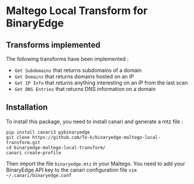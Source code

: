 # Maltego Local Transform for BinaryEdge

## Transforms implemented

The following transforms have been implemented :

* `Get Subdomains` that returns subdomains of a domain
* `Get Domains` that returns domains hosted on an IP
* `Get IP Info` that returns anything interesting on an IP from the last scan
* `Get DNS Entries` that returns DNS information on a domain

## Installation

To install this package, you need to install canari and generate a mtz file :

```
pip install canari3 pybinaryedge
git clone https://github.com/Te-k/binaryedge-maltego-local-transform.git
cd binaryedge-maltego-local-transform/
canari create-profile
```

Then import the file `binaryedge.mtz` in your Maltego. You need to add your BinaryEdge API key to the canari configuration file `vim ~/.canari/binaryedge.conf`



